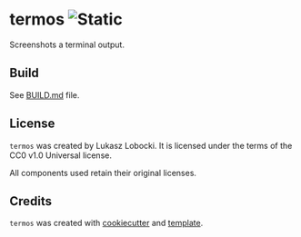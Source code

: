 # termos ![Static](https://img.shields.io/badge/plajta-werwa-chartreuse?style=for-the-badge&labelColor=cyan)

Screenshots a terminal output.

## Build

See [BUILD.md](BUILD.md) file.

## License

`termos` was created by Lukasz Lobocki. It is licensed under the terms of the CC0 v1.0 Universal license.

All components used retain their original licenses.

## Credits

`termos` was created with [cookiecutter](https://cookiecutter.readthedocs.io/en/latest/) and [template](https://github.com/lukasz-lobocki/go-cookiecutter).
